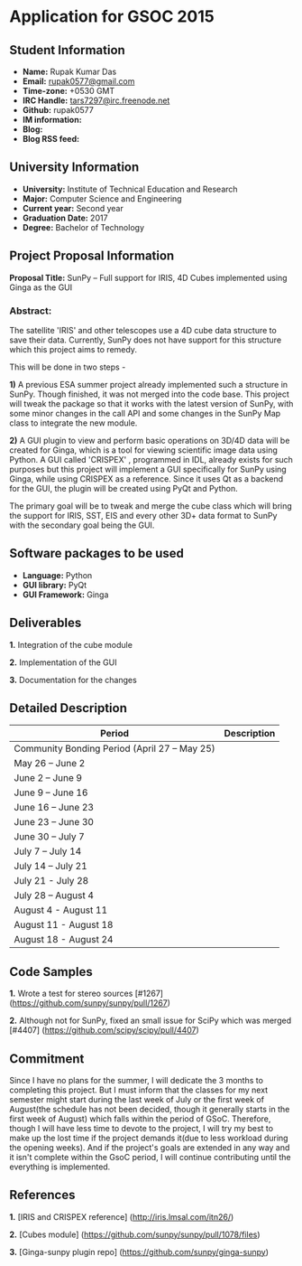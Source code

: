 # Application for GSOC 2015

## Student Information
* **Name:** Rupak Kumar Das
* **Email:** rupak0577@gmail.com
* **Time-zone:** +0530 GMT
* **IRC Handle:** tars7297@irc.freenode.net
* **Github:** rupak0577
* **IM information:**
* **Blog:**
* **Blog RSS feed:**

## University Information
* **University:** Institute of Technical Education and Research
* **Major:** Computer Science and Engineering
* **Current year:** Second year
* **Graduation Date:** 2017
* **Degree:** Bachelor of Technology

## Project Proposal Information
**Proposal Title:** SunPy – Full support for IRIS, 4D Cubes implemented using Ginga as the GUI

### **Abstract:**
The satellite 'IRIS' and other telescopes use a 4D cube data structure to save their data. Currently, SunPy does not have support for this structure which this project aims to remedy.

This will be done in two steps -

**1)** A previous ESA summer project already implemented such a structure in SunPy. Though finished, it was not merged into the code base. This project will tweak the package so that it works with the latest version of SunPy, with some minor changes in the call API and some changes in the SunPy Map class to integrate the new module.

**2)** A GUI plugin to view and perform basic operations on 3D/4D data will be created for Ginga, which is a tool for viewing scientific image data using Python. A GUI called 'CRISPEX' , programmed in IDL, already exists for such purposes but this project will implement a GUI specifically for SunPy using Ginga, while using CRISPEX as a reference. Since it uses Qt as a backend for the GUI, the plugin will be created using PyQt and Python.

The primary goal will be to tweak and merge the cube class which will bring the support for IRIS, SST, EIS and every other 3D+ data format to SunPy with the secondary goal being the GUI. 

## Software packages to be used
* **Language:** Python
* **GUI library:** PyQt
* **GUI Framework:** Ginga

## Deliverables
**1.** Integration of the cube module

**2.** Implementation of the GUI

**3.** Documentation for the changes

## Detailed Description

|Period|Description|
|------|-----------|
|Community Bonding Period (April 27 – May 25)|
|May 26 – June 2|
|June 2 – June 9|
|June 9 – June 16|
|June 16 – June 23|
|June 23 – June 30|
|June 30 – July 7|
|July 7 – July 14|
|July 14 – July 21|
|July 21 - July 28|
|July 28 – August 4|
|August 4 - August 11|
|August 11 - August 18|
|August 18 - August 24|

## Code Samples
**1.** Wrote a test for stereo sources [#1267] (https://github.com/sunpy/sunpy/pull/1267)

**2.** Although not for SunPy, fixed an small issue for SciPy which was merged [#4407] (https://github.com/scipy/scipy/pull/4407)

## Commitment
Since I have no plans for the summer, I will dedicate the 3 months to completing this project. But I must inform that the classes for my next semester might start during the last week of July or the first week of August(the schedule has not been decided, though it generally starts in the first week of August) which falls within the period of GSoC. Therefore, though I will have less time to devote to the project, I will try my best to make up the lost time if the project demands it(due to less workload during the opening weeks). And if the project's goals are extended in any way and it isn't complete within the GsoC period, I will continue contributing until the everything is implemented.

## References
**1.** [IRIS and CRISPEX reference] (http://iris.lmsal.com/itn26/)

**2.** [Cubes module] (https://github.com/sunpy/sunpy/pull/1078/files)

**3.** [Ginga-sunpy plugin repo] (https://github.com/sunpy/ginga-sunpy)